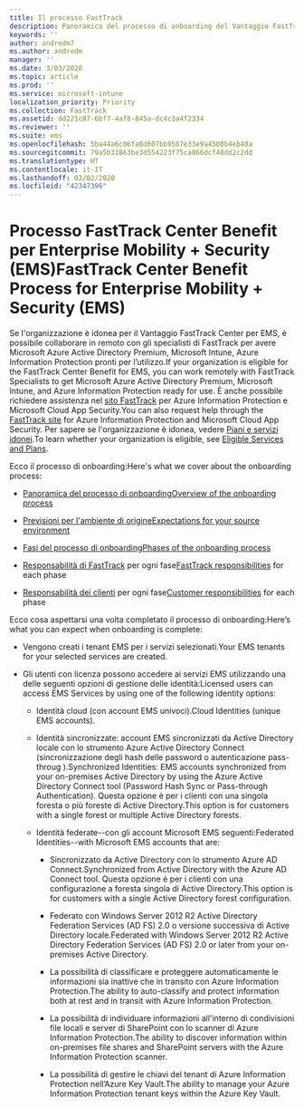```yaml
---
title: Il processo FastTrack
description: Panoramica del processo di onboarding del Vantaggio FastTrack Center
keywords: ''
author: andredm7
ms.author: andredm
manager: ''
ms.date: 3/03/2020
ms.topic: article
ms.prod: ''
ms.service: microsoft-intune
localization_priority: Priority
ms.collection: FastTrack
ms.assetid: dd221c87-6bf7-4af8-845a-dc4c3a4f2334
ms.reviewer: ''
ms.suite: ems
ms.openlocfilehash: 5ba44a6c06fa8d607bb9587e33e9a4508b4eb48a
ms.sourcegitcommit: 79a5b31863be3d554223f75ca866dcf40dd2c2dd
ms.translationtype: HT
ms.contentlocale: it-IT
ms.lasthandoff: 03/02/2020
ms.locfileid: "42347396"
---
```

# <a name="fasttrack-center-benefit-process-for-enterprise-mobility--security-ems"></a><span data-ttu-id="0fc52-103">Processo FastTrack Center Benefit per Enterprise Mobility + Security (EMS)</span><span class="sxs-lookup"><span data-stu-id="0fc52-103">FastTrack Center Benefit Process for Enterprise Mobility + Security (EMS)</span></span>
<span data-ttu-id="0fc52-104">Se l'organizzazione è idonea per il Vantaggio FastTrack Center per EMS, è possibile collaborare in remoto con gli specialisti di FastTrack per avere Microsoft Azure Active Directory Premium, Microsoft Intune, Azure Information Protection pronti per l’utilizzo.</span><span class="sxs-lookup"><span data-stu-id="0fc52-104">If your organization is eligible for the FastTrack Center Benefit for EMS, you can work remotely with FastTrack Specialists to get Microsoft Azure Active Directory Premium, Microsoft Intune, and Azure Information Protection ready for use.</span></span> <span data-ttu-id="0fc52-105">È anche possibile richiedere assistenza nel [sito FastTrack](https://www.microsoft.com/fasttrack/microsoft-365/ems) per Azure Information Protection e Microsoft Cloud App Security.</span><span class="sxs-lookup"><span data-stu-id="0fc52-105">You can also request help through the [FastTrack site](https://www.microsoft.com/fasttrack/microsoft-365/ems) for Azure Information Protection and Microsoft Cloud App Security.</span></span> <span data-ttu-id="0fc52-106">Per sapere se l'organizzazione è idonea, vedere [Piani e servizi idonei](M365-eligible-services-and-plans.md).</span><span class="sxs-lookup"><span data-stu-id="0fc52-106">To learn whether your organization is eligible, see [Eligible Services and Plans](M365-eligible-services-and-plans.md).</span></span>


<span data-ttu-id="0fc52-107">Ecco il processo di onboarding:</span><span class="sxs-lookup"><span data-stu-id="0fc52-107">Here's what we cover about the onboarding process:</span></span>

-   [<span data-ttu-id="0fc52-108">Panoramica del processo di onboarding</span><span class="sxs-lookup"><span data-stu-id="0fc52-108">Overview of the onboarding process</span></span>](EMS-fasttrack-benefit-overview.md)

-   [<span data-ttu-id="0fc52-109">Previsioni per l'ambiente di origine</span><span class="sxs-lookup"><span data-stu-id="0fc52-109">Expectations for your source environment</span></span>](EMS-source-environment-expectations.md)

-   [<span data-ttu-id="0fc52-110">Fasi del processo di onboarding</span><span class="sxs-lookup"><span data-stu-id="0fc52-110">Phases of the onboarding process</span></span>](EMS-onboarding-phases.md)

-   <span data-ttu-id="0fc52-111">[Responsabilità di FastTrack](EMS-fasttrack-responsibilities.md) per ogni fase</span><span class="sxs-lookup"><span data-stu-id="0fc52-111">[FastTrack responsibilities](EMS-fasttrack-responsibilities.md) for each phase</span></span>

-   <span data-ttu-id="0fc52-112">[Responsabilità dei clienti](EMS-your-responsibilities.md) per ogni fase</span><span class="sxs-lookup"><span data-stu-id="0fc52-112">[Customer responsibilities](EMS-your-responsibilities.md) for each phase</span></span>

<span data-ttu-id="0fc52-113">Ecco cosa aspettarsi una volta completato il processo di onboarding:</span><span class="sxs-lookup"><span data-stu-id="0fc52-113">Here’s what you can expect when onboarding is complete:</span></span>

-   <span data-ttu-id="0fc52-114">Vengono creati i tenant EMS per i servizi selezionati.</span><span class="sxs-lookup"><span data-stu-id="0fc52-114">Your EMS tenants for your selected services are created.</span></span>

-   <span data-ttu-id="0fc52-115">Gli utenti con licenza possono accedere ai servizi EMS utilizzando una delle seguenti opzioni di gestione delle identità:</span><span class="sxs-lookup"><span data-stu-id="0fc52-115">Licensed users can access EMS Services by using one of the following identity options:</span></span>

    -   <span data-ttu-id="0fc52-116">Identità cloud (con account EMS univoci).</span><span class="sxs-lookup"><span data-stu-id="0fc52-116">Cloud Identities (unique EMS accounts).</span></span>

    -   <span data-ttu-id="0fc52-117">Identità sincronizzate: account EMS sincronizzati da Active Directory locale con lo strumento Azure Active Directory Connect (sincronizzazione degli hash delle password o autenticazione pass-throug ).</span><span class="sxs-lookup"><span data-stu-id="0fc52-117">Synchronized Identities: EMS accounts synchronized from your on-premises Active Directory by using the Azure Active Directory Connect tool (Password Hash Sync or Pass-through Authentication).</span></span> <span data-ttu-id="0fc52-118">Questa opzione è per i clienti con una singola foresta o più foreste di Active Directory.</span><span class="sxs-lookup"><span data-stu-id="0fc52-118">This option is for customers with a single forest or multiple Active Directory forests.</span></span>

    -   <span data-ttu-id="0fc52-119">Identità federate--con gli account Microsoft EMS seguenti:</span><span class="sxs-lookup"><span data-stu-id="0fc52-119">Federated Identities--with Microsoft EMS accounts that are:</span></span>

        -   <span data-ttu-id="0fc52-120">Sincronizzato da Active Directory con lo strumento Azure AD Connect.</span><span class="sxs-lookup"><span data-stu-id="0fc52-120">Synchronized from Active Directory with the Azure AD Connect tool.</span></span> <span data-ttu-id="0fc52-121">Questa opzione è per i clienti con una configurazione a foresta singola di Active Directory.</span><span class="sxs-lookup"><span data-stu-id="0fc52-121">This option is for customers with a single Active Directory forest configuration.</span></span>

        -   <span data-ttu-id="0fc52-122">Federato con Windows Server 2012 R2 Active Directory Federation Services (AD FS) 2.0 o versione successiva di Active Directory locale.</span><span class="sxs-lookup"><span data-stu-id="0fc52-122">Federated with Windows Server 2012 R2 Active Directory Federation Services (AD FS) 2.0 or later from your on-premises Active Directory.</span></span>

        -   <span data-ttu-id="0fc52-123">La possibilità di classificare e proteggere automaticamente le informazioni sia inattive che in transito con Azure Information Protection.</span><span class="sxs-lookup"><span data-stu-id="0fc52-123">The ability to auto-classify and protect information both at rest and in transit with Azure Information Protection.</span></span> 

        -   <span data-ttu-id="0fc52-124">La possibilità di individuare informazioni all'interno di condivisioni file locali e server di SharePoint con lo scanner di Azure Information Protection.</span><span class="sxs-lookup"><span data-stu-id="0fc52-124">The ability to discover information within on-premises file shares and SharePoint servers with the Azure Information Protection scanner.</span></span> 

        -   <span data-ttu-id="0fc52-125">La possibilità di gestire le chiavi del tenant di Azure Information Protection nell’Azure Key Vault.</span><span class="sxs-lookup"><span data-stu-id="0fc52-125">The ability to manage your Azure Information Protection tenant keys within the Azure Key Vault.</span></span> 
